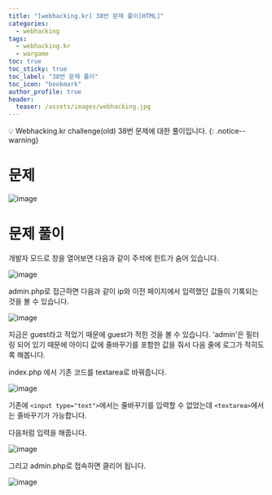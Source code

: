 ```yaml
---
title: "[webhacking.kr] 38번 문제 풀이[HTML]"
categories:
  - webhacking
tags:
  - webhacking.kr
  - wargame
toc: true
toc_sticky: true
toc_label: "38번 문제 풀이"
toc_icon: "bookmark"
author_profile: true
header:
  teaser: /assets/images/webhacking.jpg
---
```


💡 Webhacking.kr challenge(old) 38번 문제에 대한 풀이입니다.
{: .notice--warning}

# 문제
  ![image](https://user-images.githubusercontent.com/33647663/152677224-65b79b00-a8c2-48a3-b2c2-61be4f7f9af3.png)

# 문제 풀이
  개발자 모드로 창을 열어보면 다음과 같이 주석에 힌트가 숨어 있습니다.

  ![image](https://user-images.githubusercontent.com/33647663/152677730-db5b1e07-bee6-4b88-a892-a98ec0bb2055.png)

  admin.php로 접근하면 다음과 같이 ip와 이전 페이지에서 입력했던 값들이 기록되는 것을 볼 수 있습니다.

  ![image](https://user-images.githubusercontent.com/33647663/152677772-e799d7b2-06cf-4173-b45b-d8cc970e0501.png)

  지금은 guest라고 적었기 때문에 guest가 적힌 것을 볼 수 있습니다. 'admin'은 필터링 되어 있기 때문에 아이디 값에 줄바꾸기를 포함한 값을 줘서 다음 줄에 로그가 적히도록 해봅니다.

  index.php 에서 기존 코드를 textarea로 바꿔줍니다.

  ![image](https://user-images.githubusercontent.com/33647663/152677824-1ce39132-ffd6-4b0d-9dab-4b11df3166df.png)

  기존에 ```<input type="text">```에서는 줄바꾸기를 입력할 수 없었는데 ```<textarea>```에서는 줄바꾸기가 가능합니다.
  
  다음처럼 입력을 해줍니다.

  ![image](https://user-images.githubusercontent.com/33647663/152677869-b729157a-d080-4cc5-a4a2-5c913d252903.png)

  그리고 admin.php로 접속하면 클리어 됩니다.

  ![image](https://user-images.githubusercontent.com/33647663/152677886-f76cee2f-4d3c-4c49-be3b-bde7116ef8ce.png)

